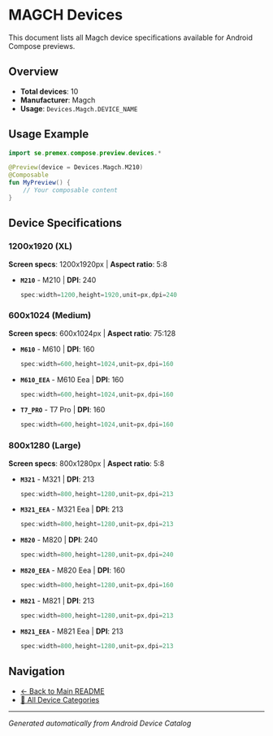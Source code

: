 # MAGCH Devices

This document lists all Magch device specifications available for Android Compose previews.

## Overview

- **Total devices**: 10
- **Manufacturer**: Magch
- **Usage**: `Devices.Magch.DEVICE_NAME`

## Usage Example

```kotlin
import se.premex.compose.preview.devices.*

@Preview(device = Devices.Magch.M210)
@Composable
fun MyPreview() {
    // Your composable content
}
```

## Device Specifications

### 1200x1920 (XL)

**Screen specs**: 1200x1920px | **Aspect ratio**: 5:8

- **`M210`** - M210 | **DPI**: 240
  ```kotlin
  spec:width=1200,height=1920,unit=px,dpi=240
  ```

### 600x1024 (Medium)

**Screen specs**: 600x1024px | **Aspect ratio**: 75:128

- **`M610`** - M610 | **DPI**: 160
  ```kotlin
  spec:width=600,height=1024,unit=px,dpi=160
  ```

- **`M610_EEA`** - M610 Eea | **DPI**: 160
  ```kotlin
  spec:width=600,height=1024,unit=px,dpi=160
  ```

- **`T7_PRO`** - T7 Pro | **DPI**: 160
  ```kotlin
  spec:width=600,height=1024,unit=px,dpi=160
  ```

### 800x1280 (Large)

**Screen specs**: 800x1280px | **Aspect ratio**: 5:8

- **`M321`** - M321 | **DPI**: 213
  ```kotlin
  spec:width=800,height=1280,unit=px,dpi=213
  ```

- **`M321_EEA`** - M321 Eea | **DPI**: 213
  ```kotlin
  spec:width=800,height=1280,unit=px,dpi=213
  ```

- **`M820`** - M820 | **DPI**: 240
  ```kotlin
  spec:width=800,height=1280,unit=px,dpi=240
  ```

- **`M820_EEA`** - M820 Eea | **DPI**: 160
  ```kotlin
  spec:width=800,height=1280,unit=px,dpi=160
  ```

- **`M821`** - M821 | **DPI**: 213
  ```kotlin
  spec:width=800,height=1280,unit=px,dpi=213
  ```

- **`M821_EEA`** - M821 Eea | **DPI**: 213
  ```kotlin
  spec:width=800,height=1280,unit=px,dpi=213
  ```

## Navigation

- [← Back to Main README](../../README.md)
- [📱 All Device Categories](../README.md)

---
*Generated automatically from Android Device Catalog*
